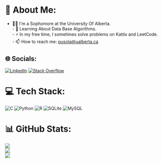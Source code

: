 # 💫 About Me:
- 👨‍💻 I'm a Sophomore at the University Of Alberta.<br>- 🌱 Learning About Data Base Algorithms.<br>- ⚡ In my free time, I sometimes solve problems on Kattis and LeetCode.<br>- 📫 How to reach me: pusola@ualberta.ca


## 🌐 Socials:
[![LinkedIn](https://img.shields.io/badge/LinkedIn-%230077B5.svg?logo=linkedin&logoColor=white)](https://linkedin.com/in/priyanshu-pusola) [![Stack Overflow](https://img.shields.io/badge/-Stackoverflow-FE7A16?logo=stack-overflow&logoColor=white)](https://stackoverflow.com/users/priyanshu-pusola) 

# 💻 Tech Stack:
![C](https://img.shields.io/badge/c-%2300599C.svg?style=for-the-badge&logo=c&logoColor=white) ![Python](https://img.shields.io/badge/python-3670A0?style=for-the-badge&logo=python&logoColor=ffdd54) ![R](https://img.shields.io/badge/r-%23276DC3.svg?style=for-the-badge&logo=r&logoColor=white) ![SQLite](https://img.shields.io/badge/sqlite-%2307405e.svg?style=for-the-badge&logo=sqlite&logoColor=white) ![MySQL](https://img.shields.io/badge/mysql-%2300f.svg?style=for-the-badge&logo=mysql&logoColor=white)
# 📊 GitHub Stats:
![](https://github-readme-stats.vercel.app/api?username=Priyanshu110803&theme=dark&hide_border=false&include_all_commits=true&count_private=false)<br/>
![](https://github-readme-streak-stats.herokuapp.com/?user=Priyanshu110803&theme=dark&hide_border=false)<br/>
![](https://github-readme-stats.vercel.app/api/top-langs/?username=Priyanshu110803&theme=dark&hide_border=false&include_all_commits=true&count_private=false&layout=compact)

<!-- Proudly created with GPRM ( https://gprm.itsvg.in ) -->